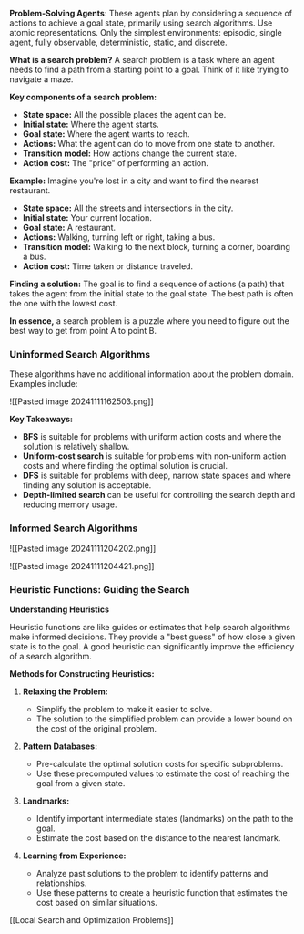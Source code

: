 
**Problem-Solving Agents**: 
These agents plan by considering a sequence of actions to achieve a goal state, primarily using search algorithms.
Use atomic representations.
Only the simplest environments: episodic, single agent, fully observable, deterministic, static, and discrete.

**What is a search problem?** 
A search problem is a task where an agent needs to find a path from a starting point to a goal. Think of it like trying to navigate a maze.

**Key components of a search problem:**

- **State space:** All the possible places the agent can be.
- **Initial state:** Where the agent starts.
- **Goal state:** Where the agent wants to reach.
- **Actions:** What the agent can do to move from one state to another.
- **Transition model:** How actions change the current state.
- **Action cost:** The "price" of performing an action.

**Example:** Imagine you're lost in a city and want to find the nearest restaurant.

- **State space:** All the streets and intersections in the city.
- **Initial state:** Your current location.
- **Goal state:** A restaurant.
- **Actions:** Walking, turning left or right, taking a bus.
- **Transition model:** Walking to the next block, turning a corner, boarding a bus.
- **Action cost:** Time taken or distance traveled.

**Finding a solution:** The goal is to find a sequence of actions (a path) that takes the agent from the initial state to the goal state. The best path is often the one with the lowest cost.

**In essence,** a search problem is a puzzle where you need to figure out the best way to get from point A to point B.


### Uninformed Search Algorithms

These algorithms have no additional information about the problem domain. Examples include:

![[Pasted image 20241111162503.png]]

**Key Takeaways:**
- **BFS** is suitable for problems with uniform action costs and where the solution is relatively shallow.
- **Uniform-cost search** is suitable for problems with non-uniform action costs and where finding the optimal solution is crucial.
- **DFS** is suitable for problems with deep, narrow state spaces and where finding any solution is acceptable.
- **Depth-limited search** can be useful for controlling the search depth and reducing memory usage.

### Informed Search Algorithms

![[Pasted image 20241111204202.png]]

![[Pasted image 20241111204421.png]]

### Heuristic Functions: Guiding the Search

**Understanding Heuristics**

Heuristic functions are like guides or estimates that help search algorithms make informed decisions. They provide a "best guess" of how close a given state is to the goal. A good heuristic can significantly improve the efficiency of a search algorithm.

**Methods for Constructing Heuristics:**

1. **Relaxing the Problem:**
    
    - Simplify the problem to make it easier to solve.
    - The solution to the simplified problem can provide a lower bound on the cost of the original problem.
2. **Pattern Databases:**
    
    - Pre-calculate the optimal solution costs for specific subproblems.
    - Use these precomputed values to estimate the cost of reaching the goal from a given state.
3. **Landmarks:**
    
    - Identify important intermediate states (landmarks) on the path to the goal.
    - Estimate the cost based on the distance to the nearest landmark.
4. **Learning from Experience:**
    
    - Analyze past solutions to the problem to identify patterns and relationships.
    - Use these patterns to create a heuristic function that estimates the cost based on similar situations.

[[Local Search and  Optimization Problems]]